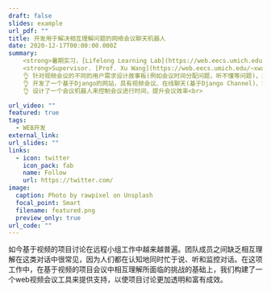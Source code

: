 ```yaml
---
draft: false
slides: example
url_pdf: ""
title: 开发用于解决相互理解问题的网络会议聊天机器人
date: 2020-12-17T00:00:00.000Z
summary:     
    <strong>暑期实习，[Lifelong Learning Lab](https://web.eecs.umich.edu/~xwanghci/), UMich</strong><br>
    <strong>Supervisor. [Prof. Xu Wang](https://web.eecs.umich.edu/~xwanghci/)</strong><br>
    👌 针对视频会议的不同的用户需求设计故事板(例如会议时间分配问题，听不懂等问题)，并通过开展用户访谈来筛选有用的功能<br>
    👌 开发了一个基于Django的网站，具有视频会议、在线聊天(基于Django Channel)、实现语音自动转文字，并在此转译文本基础上协同笔记等功能<br>
    👌 设计了一个会议机器人来控制会议进行时间，提升会议效率<br>

url_video: ""
featured: true
tags:
  - WEB开发
external_link:
url_slides: ""
links:
  - icon: twitter
    icon_pack: fab
    name: Follow
    url: https://twitter.com/
image:
  caption: Photo by rawpixel on Unsplash
  focal_point: Smart
  filename: featured.png
  preview_only: true
url_code: ""
---
```


如今基于视频的项目讨论在远程小组工作中越来越普遍。团队成员之间缺乏相互理解在这类对话中很常见，因为人们都在认知地同时忙于说、听和监控对话。在这项工作中，在基于视频的项目会议中相互理解所面临的挑战的基础上，我们构建了一个web视频会议工具来提供支持，以使项目讨论更加透明和富有成效。
